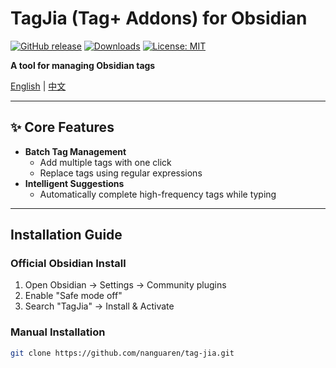 # TagJia (Tag+ Addons) for Obsidian

[![GitHub release](https://img.shields.io/github/v/release/nanguaren/tag-jia?style=flat-square)](https://github.com/nanguaren/tag-jia/releases) 
[![Downloads](https://img.shields.io/github/downloads/nanguaren/tag-jia/total?color=blue&style=flat-square)](https://github.com/nanguaren/tag-jia/releases) 
[![License: MIT](https://img.shields.io/badge/License-MIT-blueviolet.svg?style=flat-square)](https://opensource.org/licenses/MIT)

**A tool for managing Obsidian tags**

[English](README.md) | [中文](README.zh.md)

---

## ✨ Core Features

- **Batch Tag Management**
  - Add multiple tags with one click
  - Replace tags using regular expressions
- **Intelligent Suggestions**
  - Automatically complete high-frequency tags while typing
  


---

## Installation Guide

### Official Obsidian Install
1. Open Obsidian → Settings → Community plugins
2. Enable "Safe mode off"
3. Search "TagJia" → Install & Activate

### Manual Installation
```bash
git clone https://github.com/nanguaren/tag-jia.git
